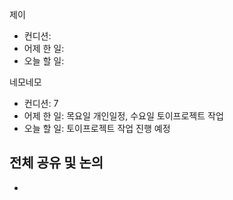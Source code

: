 
제이
- 컨디션: 
- 어제 한 일: 
- 오늘 할 일: 

네모네모
- 컨디션: 7
- 어제 한 일: 목요일 개인일정, 수요일 토이프로젝트 작업 
- 오늘 할 일: 토이프로젝트 작업 진행 예정

## 전체 공유 및 논의
- 
